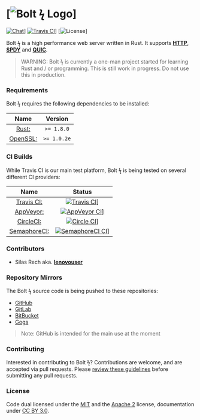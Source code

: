 # [![Bolt ϟ Logo](https://img.minora.io/banner/git/bolt.png)]

[![Chat](https://img.shields.io/gitter/room/minora-oss/bolt.svg?style=flat-square)](https://gitter.im/minora-oss/bolt)]
[![Travis CI](https://img.shields.io/travis/minora-oss/bolt.svg?style=flat-square)](https://travis-ci.org/minora-oss/bolt)]
[![License](https://img.shields.io/badge/license-MIT%2FApache--2.0-blue.svg?style=flat-square)]

Bolt ϟ is a high performance web server written in Rust. It supports **[HTTP](https://wikipedia.org/wiki/HTTP)**, **[SPDY](https://wikipedia.org/wiki/SPDY)** and **[QUIC](https://wikipedia.org/wiki/QUIC)**.

> WARNING: Bolt ϟ is currently a one-man project started for learning Rust and / or programming. This is still work in progress. Do not use this in production.

### Requirements
Bolt ϟ requires the following dependencies to be installed:

|                  Name                 |   Version   |
|:-------------------------------------:|:-----------:|
|  [Rust:](https://www.rust-lang.org/)  | `>= 1.8.0`  |
|  [OpenSSL:](https://www.openssl.org)  | `>= 1.0.2e` |

### CI Builds

While Travis CI is our main test platform, Bolt ϟ is being tested on several different CI providers:

|                               Name                             |                          Status                           |
|:--------------------------------------------------------------:|:---------------------------------------------------------:|
|       [Travis CI:](https://travis-ci.org/minora-oss/bolt)      | [![Travis CI](https://img.shields.io/travis/minora-oss/bolt.svg?style=flat-square)](https://travis-ci.org/minora-oss/bolt)]  |
|  [AppVeyor:](https://ci.appveyor.com/project/lenovouser/bolt)  | [![AppVeyor CI](https://img.shields.io/appveyor/ci/lenovouser/bolt.svg?style=flat-square)](https://ci.appveyor.com/project/lenovouser/bolt)] |
|       [CircleCI:](https://circleci.com/gh/minora-oss/bolt)     | [![Circle CI](https://img.shields.io/circleci/project/minora-oss/bolt.svg?style=flat-square)](https://circleci.com/gh/minora-oss/bolt)] |
|     [SemaphoreCI:](https://semaphoreci.com/lenovouser/bolt)    | [![SemaphoreCI CI](https://semaphoreci.com/api/v1/lenovouser/bolt/branches/master/badge.svg?style=flat-square)](https://semaphoreci.com/lenovouser/bolt)] |

### Contributors

 * Silas Rech aka. **[lenovouser](https://github.com/lenovouser/)**

### Repository Mirrors

The Bolt ϟ source code is being pushed to these repositories:

 * [GitHub](https://github.com/minora-oss/bolt/)
 * [GitLab](https://gitlab.com/minora-oss/bolt/)
 * [BitBucket](https://bitbucket.org/minora-oss/bolt/)
 * [Gogs](https://try.gogs.io/minora-oss/bolt/)

> Note: GitHub is intended for the main use at the moment

### Contributing

Interested in contributing to Bolt ϟ? Contributions are welcome, and are accepted via pull requests. Please [review these guidelines](https://github.com/minora-oss/bolt/blob/master/contributing.md) before submitting any pull requests.

### License

Code dual licensed under the [MIT](https://github.com/minora-oss/bolt/blob/master/license/mit.md) and the [Apache 2](https://github.com/minora-oss/bolt/blob/master/license/apache.md) license, documentation under [CC BY 3.0](https://creativecommons.org/licenses/by/3.0/).
